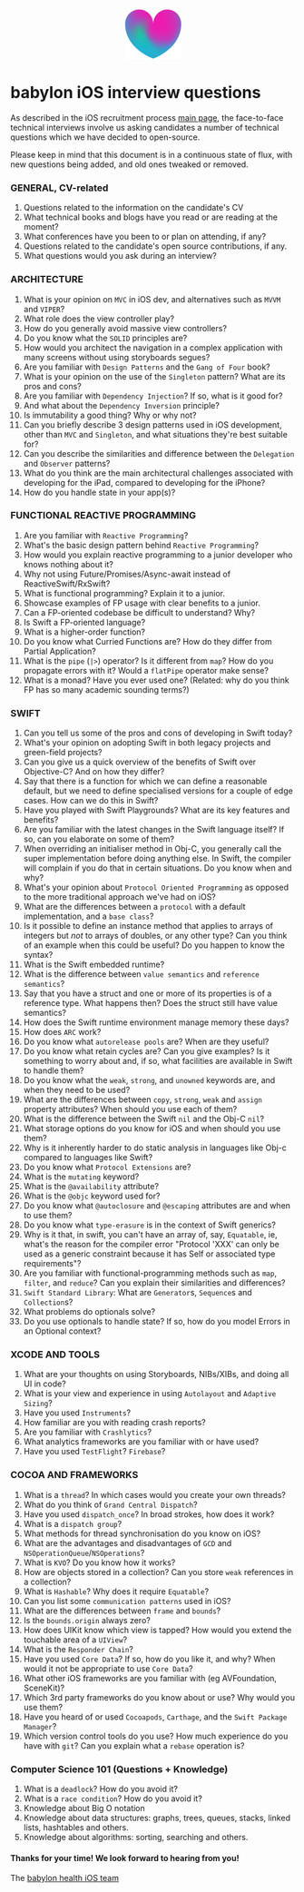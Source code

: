 <p align="center">
<img src="../logo.png">
</p>


babylon iOS interview questions
==================================

As described in the iOS recruitment process [main page](https://github.com/babylonhealth/iOS-Interview-Demo/blob/master/README.md), the face-to-face technical interviews involve us asking candidates a number of technical questions which we have decided to open-source.

Please keep in mind that this document is in a continuous state of flux, with new questions being added, and old ones tweaked or removed.

### GENERAL, CV-related

 1. Questions related to the information on the candidate's CV
 1. What technical books and blogs have you read or are reading at the moment?
 1. What conferences have you been to or plan on attending, if any?
 1. Questions related to the candidate's open source contributions, if any.
 1. What questions would you ask during an interview?

### ARCHITECTURE

 1. What is your opinion on `MVC` in iOS dev, and alternatives such as `MVVM` and `VIPER`?
 1. What role does the view controller play?
 1. How do you generally avoid massive view controllers?
 1. Do you know what the `SOLID` principles are?
 1. How would you architect the navigation in a complex application with many screens without using storyboards segues?
 1. Are you familiar with `Design Patterns` and the `Gang of Four` book?
 1. What is your opinion on the use of the `Singleton` pattern? What are its pros and cons?
 1. Are you familiar with `Dependency Injection`? If so, what is it good for?
 1. And what about the `Dependency Inversion` principle?
 1. Is immutability a good thing? Why or why not?
 1. Can you briefly describe 3 design patterns used in iOS development, other than `MVC` and `Singleton`, and what situations they're best suitable for?
 1. Can you describe the similarities and difference between the `Delegation` and `Observer` patterns?
 1. What do you think are the main architectural challenges associated with developing for the iPad, compared to developing for the iPhone?
 1. How do you handle state in your app(s)?

### FUNCTIONAL REACTIVE PROGRAMMING
 1. Are you familiar with `Reactive Programming`?
 1. What's the basic design pattern behind `Reactive Programming`?
 1. How would you explain reactive programming to a junior developer who knows nothing about it?
 1. Why not using Future/Promises/Async-await instead of ReactiveSwift/RxSwift?
 1. What is functional programming? Explain it to a junior.
 1. Showcase examples of FP usage with clear benefits to a junior.
 1. Can a FP-oriented codebase be difficult to understand? Why?
 1. Is Swift a FP-oriented language?
 1. What is a higher-order function?
 1. Do you know what Curried Functions are? How do they differ from Partial Application?
 1. What is the `pipe` (`|>`) operator? Is it different from `map`? How do you propagate errors with it? Would a `flatPipe` operator make sense?
 1. What is a monad? Have you ever used one? (Related: why do you think FP has so many academic sounding terms?)

### SWIFT

 1. Can you tell us some of the pros and cons of developing in Swift today?
 1. What's your opinion on adopting Swift in both legacy projects and green-field projects?
 1. Can you give us a quick overview of the benefits of Swift over Objective-C? And on how they differ?
 1. Say that there is a function for which we can define a reasonable default, but we need to define specialised versions for a couple of edge cases. How can we do this in Swift?
 1. Have you played with Swift Playgrounds? What are its key features and benefits?
 1. Are you familiar with the latest changes in the Swift language itself? If so, can you elaborate on some of them?
 1. When overriding an initialiser method in Obj-C, you generally call the super implementation before doing anything else. In Swift, the compiler will complain if you do that in certain situations. Do you know when and why?
 1. What's your opinion about `Protocol Oriented Programming` as opposed to the more traditional approach we've had on iOS?
 1. What are the differences between a `protocol` with a default implementation, and a `base class`?
 1. Is it possible to define an instance method that applies to arrays of integers but *not* to arrays of doubles, or any other type? Can you think of an example when this could be useful? Do you happen to know the syntax?
 1. What is the Swift embedded runtime?
 1. What is the difference between `value semantics` and `reference semantics`?
 1. Say that you have a struct and one or more of its properties is of a reference type. What happens then? Does the struct still have value semantics?
 1. How does the Swift runtime environment manage memory these days?
 1. How does `ARC` work?
 1. Do you know what `autorelease pools` are? When are they useful?
 1. Do you know what retain cycles are? Can you give examples? Is it something to worry about and, if so, what facilities are available in Swift to handle them?
 1. Do you know what the `weak`, `strong`, and `unowned` keywords are, and when they need to be used?
 1. What are the differences between `copy`, `strong`, `weak` and `assign` property attributes? When should you use each of them?
 1. What is the difference between the Swift `nil` and the Obj-C `nil`?
 1. What storage options do you know for iOS and when should you use them?
 1. Why is it inherently harder to do static analysis in languages like Obj-c compared to languages like Swift?
 1. Do you know what `Protocol Extensions` are?
 1. What is the `mutating` keyword?
 1. What is the `@availability` attribute?
 1. What is the `@objc` keyword used for?
 1. Do you know what `@autoclosure` and `@escaping` attributes are and when to use them?
 1. Do you know what `type-erasure` is in the context of Swift generics?
 1. Why is it that, in swift, you can't have an array of, say, `Equatable`, ie, what's the reason for the compiler error "Protocol 'XXX' can only be used as a generic constraint because it has Self or associated type requirements"?
 1. Are you familiar with functional-programming methods such as `map`, `filter`, and `reduce`? Can you explain their similarities and differences?
 1. `Swift Standard Library`: What are `Generator`s, `Sequence`s and `Collection`s?
 1. What problems do optionals solve?
 1. Do you use optionals to handle state? If so, how do you model Errors in an Optional context?

### XCODE AND TOOLS

 1. What are your thoughts on using Storyboards, NIBs/XIBs, and doing all UI in code?
 1. What is your view and experience in using `Autolayout` and `Adaptive Sizing`?
 1. Have you used `Instruments`?
 1. How familiar are you with reading crash reports?
 1. Are you familiar with `Crashlytics`?
 1. What analytics frameworks are you familiar with or have used?
 1. Have you used `TestFlight`? `Firebase`?

### COCOA AND FRAMEWORKS

 1. What is a `thread`? In which cases would you create your own threads?
 1. What do you think of `Grand Central Dispatch`?
 1. Have you used `dispatch_once`? In broad strokes, how does it work?
 1. What is a `dispatch group`?
 1. What methods for thread synchronisation do you know on iOS?
 1. What are the advantages and disadvantages of `GCD` and `NSOperationQueue`/`NSOperations`?
 1. What is `KVO`? Do you know how it works?
 1. How are objects stored in a collection? Can you store `weak` references in a collection?
 1. What is `Hashable`? Why does it require `Equatable`?
 1. Can you list some `communication patterns` used in iOS?
 1. What are the differences between `frame` and `bounds`?
 1. Is the `bounds.origin` always zero?
 1. How does UIKit know which view is tapped? How would you extend the touchable area of a `UIView`?
 1. What is the `Responder Chain`?
 1. Have you used `Core Data`? If so, how do you like it, and why? When would it not be appropriate to use `Core Data`?
 1. What other iOS frameworks are you familiar with (eg AVFoundation, SceneKit)?
 1. Which 3rd party frameworks do you know about or use? Why would you use them?
 1. Have you heard of or used `Cocoapods`, `Carthage`, and the `Swift Package Manager`?
 1. Which version control tools do you use? How much experience do you have with `git`? Can you explain what a `rebase` operation is?

### Computer Science 101 (Questions + Knowledge)

 1. What is a `deadlock`? How do you avoid it?
 1. What is a `race condition`? How do you avoid it?
 1. Knowledge about Big O notation
 1. Knowledge about data structures: graphs, trees, queues, stacks, linked lists, hashtables and others.
 1. Knowledge about algorithms: sorting, searching and others.

#### Thanks for your time! We look forward to hearing from you!
The [babylon health iOS team](http://github.com/babylonhealth)
